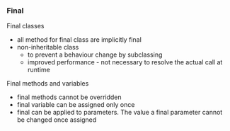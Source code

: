 ### Final 
Final classes
* all method for final class are implicitly final
* non-inheritable class
    * to prevent a behaviour change by subclassing
    * improved performance - not necessary to resolve the actual call at runtime

Final methods and variables
* final methods cannot be overridden
* final variable can be assigned only once
* final can be applied to parameters. The value a final parameter cannot be changed once assigned
